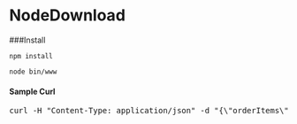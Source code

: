 NodeDownload
============

###Install

<code>npm install</code>

<code>node bin/www</code>

#### Sample Curl
<pre>
curl -H "Content-Type: application/json" -d "{\"orderItems\": [{ \"id\": \"logo11w.png\",\"url\": \"https://www.google.com/images/srpr/logo11w.png\",\"label\": \"logo11w.png\",\"serviceName\": \"GOOGLE_SERVICE\",\"size\": \"16.00 MB\"},{\"id\": \"dog.png\",\"url\": \"https://onetoday.google.com/photo/AMIfv96kYPMYt0ZP-skoQBebDu9mZZ4YU5PzwuKWLFPvkj29J8yO_YSK1ZfhUq-N4zeU89eV80rnXx99rAc5f8VGjbGTLRGja-lBEciSYUrCA_dr_Yb5KnE2cD8n3WdSLfcYvucch0lj-mquG091pShsZ1GDkWD2qX7JwAy_YYf8z5g8kUe-TsU=s460\",\"label\": \"dog.png\",\"serviceName\": \"DOG_SERVICE\", \"size\": \"16.00 MB\"}],\"orderName\":\"TestOrder\",\"user\":{\"fullName\": \"Richard Rivera\",\"email\": \"rrivera@Esri.com\",\"username\": \"rich\",\"orgName\": \"myOrg\"}}" http://localhost:3000/download
</pre>
